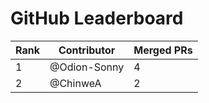 
# GitHub Leaderboard

| Rank | Contributor | Merged PRs |
| ---- | ----------- | ---------- |
| 1 | @Odion-Sonny | 4 |
| 2 | @ChinweA | 2 |
